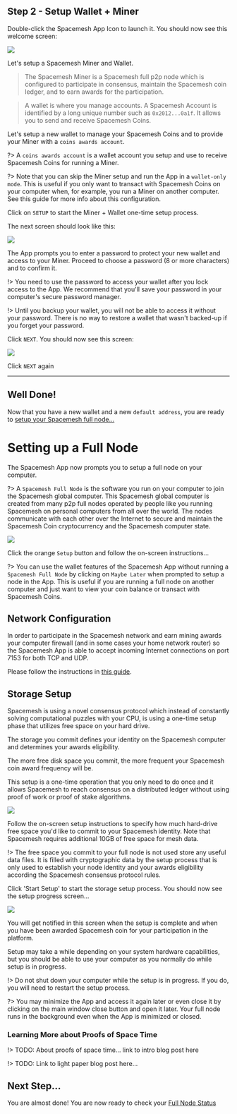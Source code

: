 ## Step 2 - Setup Wallet + Miner

Double-click the Spacemesh App Icon to launch it. You should now see this welcome screen:

![](../images/v1.0/welcome.png)

Let's setup a Spacemesh Miner and Wallet.

> The Spacemesh Miner is a Spacemesh full p2p node which is configured to participate in consensus, maintain the Spacemesh coin ledger, and to earn awards for the participation.

> A wallet is where you manage accounts. A Spacemesh Account is identified by a long unique number such as `0x2012...0a1f`. It allows you to send and receive Spacemesh Coins.

Let's setup a new wallet to manage your Spacemesh Coins and to provide your Miner with a `coins awards account`.


?> A `coins awards account` is a wallet account you setup and use to receive Spacemesh Coins for running a Miner.

?> Note that you can skip the Miner setup and run the App in a `wallet-only mode`. This is useful if you only want to transact with Spacemesh Coins on your computer when, for example, you run a Miner on another computer. See this guide for more info about this configuration.

Click on `SETUP` to start the Miner + Wallet one-time setup process.

The next screen should look like this:

![](../images/v1.0/protect_wallet.png)

The App prompts you to enter a password to protect your new wallet and access to your Miner. Proceed to choose a password (8 or more characters) and to confirm it.

!> You need to use the password to access your wallet after you lock access to the App. We recommend that you'll save your password in your computer's secure password manager.

!> Until you backup your wallet, you will not be able to access it without your password. There is no way to restore a wallet that wasn't backed-up if you forget your password.

Click `NEXT`. You should now see this screen:

![](../images/v1.0/protect_wallet_confirmed.png)

Click `NEXT` again



---

## Well Done!

Now that you have a new wallet and a new `default address`, you are ready to [setup your Spacemesh full node...](guide/setup.md)

# Setting up a Full Node

The Spacemesh App now prompts you to setup a full  node on your computer.

?> A `Spacemesh Full Node` is the software you run on your computer to join the Spacemesh global computer. This Spacemesh global computer is created from many p2p full nodes operated by people like you running Spacemesh on personal computers from all over the world. The nodes communicate with each other over the Internet to secure and maintain the Spacemesh Coin cryptocurrency and the Spacemesh computer state.

![](../images/start_setup.png)

Click the orange `Setup` button and follow the on-screen instructions...

?> You can use the wallet features of the Spacemesh App without running a `Spacemesh Full Node` by clicking on `Maybe Later` when prompted to setup a node in the App. This is useful if you are running a full node on another computer and just want to view your coin balance or transact with Spacemesh Coins.

## Network Configuration
In order to participate in the Spacemesh network and earn mining awards your computer firewall (and in some cases your home network router) so the Spacemesh App is able to accept incoming Internet connections on port 7153 for both TCP and UDP.

Please follow the instructions in [this guide](netconfig.md).

## Storage Setup
Spacemesh is using a novel consensus protocol which instead of constantly solving computational puzzles with your CPU, is using a one-time setup phase that utilizes free space on your hard drive.

The storage you commit defines your identity on the Spacemesh computer and determines your awards eligibility.

The more free disk space you commit, the more frequent your Spacemesh coin award frequency will be.

This setup is a one-time operation that you only need to do once and it allows Spacemesh to reach consensus on a distributed ledger without using proof of work or proof of stake algorithms.

![](../images/setup1.png)

Follow the on-screen setup instructions to specify how much hard-drive free space you'd like to commit to your Spacemesh identity. Note that Spacemesh requires additional 10GB of free space for mesh data.

!> The free space you commit to your full node is not used store any useful data files. It is filled with cryptographic data by the setup process that is only used to establish your node identity and your awards eligibility according the Spacemesh consensus protocol rules.

Click 'Start Setup' to start the storage setup process. You should now see the setup progress screen...

![](../images/setup2.png)

You will get notified in this screen when the setup is complete and when you have been awarded Spacemesh coin for your participation in the platform.

Setup may take a while depending on your system hardware capabilities, but you should be able to use your computer as you normally do while setup is in progress.

!> Do not shut down your computer while the setup is in progress. If you do, you will need to restart the setup process.

?> You may minimize the App and access it again later or even close it by clicking on the main window close button and open it later. Your full node runs in the background even when the App is minimized or closed.

### Learning More about Proofs of Space Time
!> TODO: About proofs of space time... link to intro blog post here

!> TODO: Link to light paper blog post here...

## Next Step...
You are almost done! You are now ready to check your [Full Node Status](guide/status.md)
